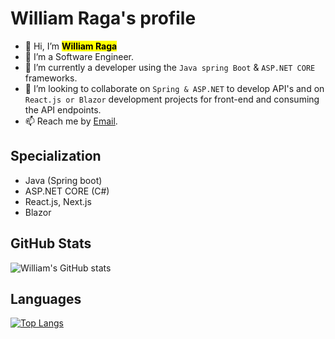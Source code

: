 #  **William Raga's profile**

- 👋 Hi, I’m <mark>**William Raga**</mark>
- 👀 I’m a Software Engineer.
- 🌱 I’m currently a developer using the `Java spring Boot` & `ASP.NET CORE` frameworks.
- 💞️ I’m looking to collaborate on `Spring & ASP.NET` to develop API's and on `React.js or Blazor` development projects for front-end and consuming the API endpoints.
- 📫 Reach me by <!--[Mobile No](0795 600499) or text via--> [Email](ragawilliam570@gmail.com).

## Specialization

- Java (Spring boot)
- ASP.NET CORE (C#)
- React.js, Next.js
- Blazor

<!---
itsmraga-hub/itsmraga-hub is a ✨ special ✨ repository because its `README.md` (this file) appears on your GitHub profile.
You can click the Preview link to take a look at your changes.
--->

## GitHub Stats

![William's GitHub stats](https://github-readme-stats.vercel.app/api?username=itsmraga-hub&show_icons=true&theme=radical)

## Languages

[![Top Langs](https://github-readme-stats.vercel.app/api/top-langs/?username=itsmraga-hub&layout=compact)](https://github.com/itsmraga-hub/github-readme-stats)
